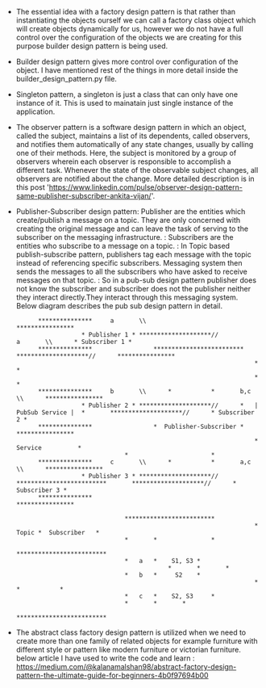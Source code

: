 * The essential idea with a factory design pattern is that rather than instantiating the objects ourself we can call a factory class object which will create objects dynamically for us, however we do not have 
  a full control over the configuration of the objects we are creating for this purpose builder design pattern is being used.

* Builder design pattern gives more control over configuration of the object. I have mentioned rest of the things in more detail inside the  builder_design_pattern.py file.

* Singleton pattern, a singleton is just a class that can only have one instance of it. This is used to mainatain just single instance of the application.

* The observer pattern is a software design pattern in which an object, called the subject, maintains a list of its dependents, called observers, and notifies them automatically of any state changes, usually by calling one of their methods. Here, the subject is monitored by a group of observers wherein each observer is responsible to accomplish a different task. Whenever the state of the observable subject changes, all observers are notified about the change. More detailed description is in this post 'https://www.linkedin.com/pulse/observer-design-pattern-same-publisher-subscriber-ankita-vijan/'.

* Publisher-Subscriber design pattern: Publisher are the entities which create/publish a message on a topic. They are only concerned with creating the original message and can leave the task of serving to the    subscriber on the messaging infrastructure. 
				     : Subscribers are the entities who subscribe to a message on a topic.
				     : In Topic based publish-subscribe pattern, publishers tag each message with the topic instead of referencing specific subscribers. Messaging system then sends 
				       the messages to all the subscribers who have asked to receive messages on that topic.
  				     : So in a pub-sub design pattern publisher does not know the subscriber and subscriber does not the publisher neither they interact directly.They interact through this                                             messaging system. Below diagram describes the pub sub design pattern in detail.


	
			***************		a	    \\										****************
                        * Publisher 1 *	********************//							a	    \\		* Subscriber 1 *
			***************	  		 		*************************	********************//		****************
                                                                        *                       * 
                                                                        *                       *
			***************		b	    \\		*			*		b,c	    \\		****************
                        * Publisher 2 *	********************//		*   | PubSub Service |  *       ********************//		* Subscriber 2 *
			***************					*  Publisher-Subscriber	*					****************
                                                                        *      Service          *
									*                       *
			***************		c	    \\		*			*		a,c	    \\		****************
                        * Publisher 3 *	********************//	        *************************       ********************//		* Subscriber 3 *
			***************													****************
									
									*************************	
                                                                        * Topic *  Subscriber   *
 									*       *               *
                                                                        *************************
			 						*   a	*    S1, S3	*		
                        						*   	*		*      
									*   b	*     S2	*		
                                                                        *     	*	        *
									*   c   *    S2, S3     *
									*   	*		*		
                        					        *************************                                
	

* The abstract class factory design pattern is utilized when we need to create more than one family of related objects for example furniture with different style or pattern like modern furniture or victorian furniture. below article I have used to write the code and learn : https://medium.com/@kalanamalshan98/abstract-factory-design-pattern-the-ultimate-guide-for-beginners-4b0f97694b00